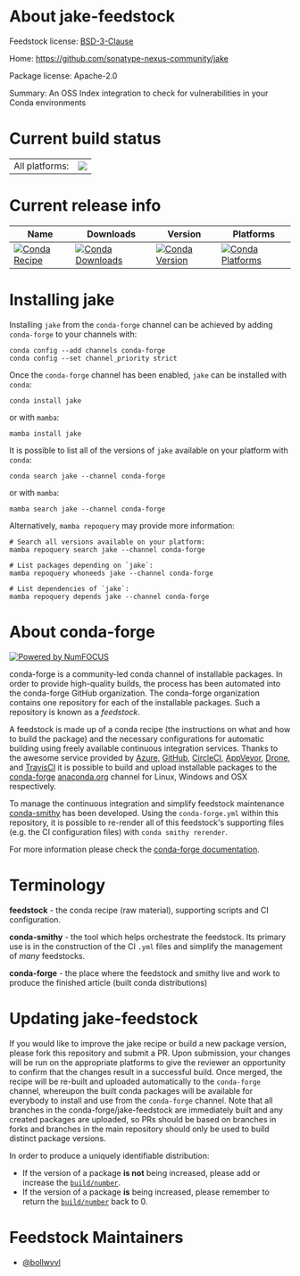 About jake-feedstock
====================

Feedstock license: [BSD-3-Clause](https://github.com/conda-forge/jake-feedstock/blob/main/LICENSE.txt)

Home: https://github.com/sonatype-nexus-community/jake

Package license: Apache-2.0

Summary: An OSS Index integration to check for vulnerabilities in your Conda environments

Current build status
====================


<table><tr><td>All platforms:</td>
    <td>
      <a href="https://dev.azure.com/conda-forge/feedstock-builds/_build/latest?definitionId=13573&branchName=main">
        <img src="https://dev.azure.com/conda-forge/feedstock-builds/_apis/build/status/jake-feedstock?branchName=main">
      </a>
    </td>
  </tr>
</table>

Current release info
====================

| Name | Downloads | Version | Platforms |
| --- | --- | --- | --- |
| [![Conda Recipe](https://img.shields.io/badge/recipe-jake-green.svg)](https://anaconda.org/conda-forge/jake) | [![Conda Downloads](https://img.shields.io/conda/dn/conda-forge/jake.svg)](https://anaconda.org/conda-forge/jake) | [![Conda Version](https://img.shields.io/conda/vn/conda-forge/jake.svg)](https://anaconda.org/conda-forge/jake) | [![Conda Platforms](https://img.shields.io/conda/pn/conda-forge/jake.svg)](https://anaconda.org/conda-forge/jake) |

Installing jake
===============

Installing `jake` from the `conda-forge` channel can be achieved by adding `conda-forge` to your channels with:

```
conda config --add channels conda-forge
conda config --set channel_priority strict
```

Once the `conda-forge` channel has been enabled, `jake` can be installed with `conda`:

```
conda install jake
```

or with `mamba`:

```
mamba install jake
```

It is possible to list all of the versions of `jake` available on your platform with `conda`:

```
conda search jake --channel conda-forge
```

or with `mamba`:

```
mamba search jake --channel conda-forge
```

Alternatively, `mamba repoquery` may provide more information:

```
# Search all versions available on your platform:
mamba repoquery search jake --channel conda-forge

# List packages depending on `jake`:
mamba repoquery whoneeds jake --channel conda-forge

# List dependencies of `jake`:
mamba repoquery depends jake --channel conda-forge
```


About conda-forge
=================

[![Powered by
NumFOCUS](https://img.shields.io/badge/powered%20by-NumFOCUS-orange.svg?style=flat&colorA=E1523D&colorB=007D8A)](https://numfocus.org)

conda-forge is a community-led conda channel of installable packages.
In order to provide high-quality builds, the process has been automated into the
conda-forge GitHub organization. The conda-forge organization contains one repository
for each of the installable packages. Such a repository is known as a *feedstock*.

A feedstock is made up of a conda recipe (the instructions on what and how to build
the package) and the necessary configurations for automatic building using freely
available continuous integration services. Thanks to the awesome service provided by
[Azure](https://azure.microsoft.com/en-us/services/devops/), [GitHub](https://github.com/),
[CircleCI](https://circleci.com/), [AppVeyor](https://www.appveyor.com/),
[Drone](https://cloud.drone.io/welcome), and [TravisCI](https://travis-ci.com/)
it is possible to build and upload installable packages to the
[conda-forge](https://anaconda.org/conda-forge) [anaconda.org](https://anaconda.org/)
channel for Linux, Windows and OSX respectively.

To manage the continuous integration and simplify feedstock maintenance
[conda-smithy](https://github.com/conda-forge/conda-smithy) has been developed.
Using the ``conda-forge.yml`` within this repository, it is possible to re-render all of
this feedstock's supporting files (e.g. the CI configuration files) with ``conda smithy rerender``.

For more information please check the [conda-forge documentation](https://conda-forge.org/docs/).

Terminology
===========

**feedstock** - the conda recipe (raw material), supporting scripts and CI configuration.

**conda-smithy** - the tool which helps orchestrate the feedstock.
                   Its primary use is in the construction of the CI ``.yml`` files
                   and simplify the management of *many* feedstocks.

**conda-forge** - the place where the feedstock and smithy live and work to
                  produce the finished article (built conda distributions)


Updating jake-feedstock
=======================

If you would like to improve the jake recipe or build a new
package version, please fork this repository and submit a PR. Upon submission,
your changes will be run on the appropriate platforms to give the reviewer an
opportunity to confirm that the changes result in a successful build. Once
merged, the recipe will be re-built and uploaded automatically to the
`conda-forge` channel, whereupon the built conda packages will be available for
everybody to install and use from the `conda-forge` channel.
Note that all branches in the conda-forge/jake-feedstock are
immediately built and any created packages are uploaded, so PRs should be based
on branches in forks and branches in the main repository should only be used to
build distinct package versions.

In order to produce a uniquely identifiable distribution:
 * If the version of a package **is not** being increased, please add or increase
   the [``build/number``](https://docs.conda.io/projects/conda-build/en/latest/resources/define-metadata.html#build-number-and-string).
 * If the version of a package **is** being increased, please remember to return
   the [``build/number``](https://docs.conda.io/projects/conda-build/en/latest/resources/define-metadata.html#build-number-and-string)
   back to 0.

Feedstock Maintainers
=====================

* [@bollwyvl](https://github.com/bollwyvl/)

